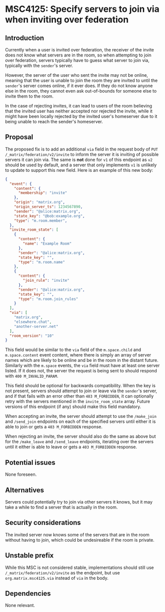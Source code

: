 # MSC4125: Specify servers to join via when inviting over federation

## Introduction

Currently when a user is invited over federation, the receiver of the invite does not know what servers
are in the room, so when attempting to join over federation, servers typically have to guess what server
to join via, typically with the `sender`'s server.

However, the server of the user who sent the invite may not be online, meaning that the user is unable to
join the room they are invited to until the `sender`'s server comes online, if it ever does. If they do not
know anyone else in the room, they cannot even ask out-of-bounds for someone else to invite them to the room.

In the case of rejecting invites, it can lead to users of the room believing that the invited user has neither
accepted nor rejected the invite, while it might have been locally rejected by the invited user's homeserver due
to it being unable to reach the sender's homeserver.

## Proposal

The proposed fix is to add an additional `via` field in the request body of `PUT /_matrix/federation/v2/invite`
to inform the server it is inviting of possible servers it can join via. The same is **not** done for `v1` of this
endpoint as `v2` should be used by default, and a server that only implements `v1` is unlikely to update to support
this new field. Here is an example of this new body:

```json
{
  "event": {
    "content": {
      "membership": "invite"
    },
    "origin": "matrix.org",
    "origin_server_ts": 1234567890,
    "sender": "@alice:matrix.org",
    "state_key": "@bob:example.org",
    "type": "m.room.member",
  },
  "invite_room_state": [
    {
      "content": {
        "name": "Example Room"
      },
      "sender": "@alice:matrix.org",
      "state_key": "",
      "type": "m.room.name"
    },
    {
      "content": {
        "join_rule": "invite"
      },
      "sender": "@alice:matrix.org",
      "state_key": "",
      "type": "m.room.join_rules"
    }
  ],
  "via": [
    "matrix.org",
    "elsewhere.chat",
    "another-server.net"
  ],
  "room_version": "10"
}
```

This field would be similar to the `via` field of the `m.space.child` and `m.space.content` event content,
where there is simply an array of server names which are likely to be online and be in the room in the distant
future. Similarly with the `m.space` events, the `via` field must have at least one server listed. If it does not,
the server the request is being sent to should respond with `400 M_INVALID_PARAM`.

This field should be optional for backwards compatibility. When the key is not present, servers should attempt
to join or leave via the `sender`'s server, and if that fails with an error other than `403 M_FORBIDDEN`, it can
optionally retry with the servers mentioned in the `invite_room_state` array. Future versions of this endpoint
(if any) should make this field mandatory.

When accepting an invite, the server should attempt to use the `/make_join` and `/send_join` endpoints on each
of the specified servers until either it is able to join or gets a `403 M_FORBIDDEN` response.

When rejecting an invite, the server should also do the same as above but for the `/make_leave` and `/send_leave`
endpoints, iterating over the servers until it either is able to leave or gets a `403 M_FORBIDDEN` response.

## Potential issues

None foreseen.

## Alternatives

Servers could potentially try to join via other servers it knows, but it may take a while to find a server that
is actually in the room.

## Security considerations

The invited server now knows some of the servers that are in the room without having to join, which could be
undesireable if the room is private.

## Unstable prefix

While this MSC is not considered stable, implementations should still use
`/_matrix/federation/v2/invite` as the endpoint, but use `org.matrix.msc4125.via` instead of `via` in the body.

## Dependencies

None relevant.
